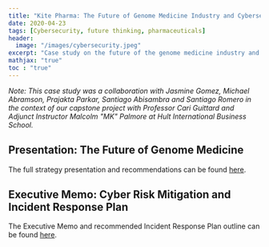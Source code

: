 ```yaml
---
title: "Kite Pharma: The Future of Genome Medicine Industry and Cybersecurity Threats"
date: 2020-04-23
tags: [Cybersecurity, future thinking, pharmaceuticals]
header:
  image: "/images/cybersecurity.jpeg"
excerpt: "Case study on the future of the genome medicine industry and cybersecurity threats with recommendations on risk mitigation."
mathjax: "true"
toc : "true"
---
```


<i> Note: This case study was a collaboration with Jasmine Gomez, Michael Abramson, Prajakta Parkar, Santiago Abisambra and Santiago Romero in the context of our capstone project with Professor Cari Guittard and Adjunct Instructor Malcolm "MK" Palmore at Hult International Business School. </i>

## Presentation: The Future of Genome Medicine
The full strategy presentation and recommendations can be found [here](https://drive.google.com/file/d/1khnPIrC7YewclmEOPnbaNd3r22EkkwC5/view?usp=sharing).

## Executive Memo: Cyber Risk Mitigation and Incident Response Plan
The Executive Memo and recommended Incident Response Plan outline can be found [here](https://drive.google.com/file/d/1zLrX_VI4Katk6RZVGQzyL2XDnWpMXVEi/view?usp=sharing).
